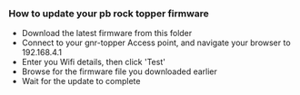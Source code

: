 
### How to update your pb rock topper firmware

* Download the latest firmware from this folder
* Connect to your gnr-topper Access point, and navigate your browser to 192.168.4.1
* Enter you Wifi details, then click 'Test'
* Browse for the firmware file you downloaded earlier
* Wait for the update to complete
